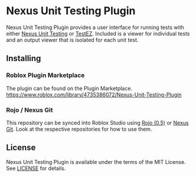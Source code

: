 # Nexus Unit Testing Plugin
Nexus Unit Testing Plugin provides a user interface
for running tests with either [Nexus Unit Testing](https://github.com/thenexusavenger/nexus-unit-testing)
or [TestEZ](https://github.com/Roblox/testez). Included
is a viewer for individual tests and an output viewer that
is isolated for each unit test.

## Installing
### Roblox Plugin Marketplace
The plugin can be found on the Plugin Marketplace.
<br>https://www.roblox.com/library/4735386072/Nexus-Unit-Testing-Plugin

### Rojo / Nexus Git
This repository can be synced into Roblox Studio using 
[Rojo (0.5)](https://github.com/rojo-rbx/rojo)
or [Nexus Git](https://github.com/TheNexusAvenger/Nexus-Git).
Look at the respective repositories for how to use them.

## License
Nexus Unit Testing Plugin is available under the terms of the MIT 
License. See [LICENSE](LICENSE) for details.
